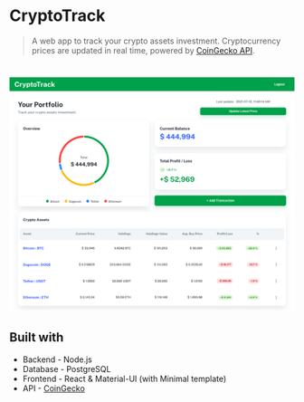 # CryptoTrack

> A web app to track your crypto assets investment. Cryptocurrency prices are updated in real time, powered by [CoinGecko API](https://www.coingecko.com/en/api).

# ![portfolio-page](./img/1-portfolio-page.png)

## Built with
- Backend - Node.js
- Database - PostgreSQL
- Frontend - React & Material-UI (with Minimal template)
- API - [CoinGecko](https://www.coingecko.com/en/api)